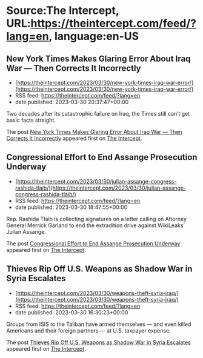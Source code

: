 # Source:The Intercept, URL:https://theintercept.com/feed/?lang=en, language:en-US

## New York Times Makes Glaring Error About Iraq War — Then Corrects It Incorrectly
 - [https://theintercept.com/2023/03/30/new-york-times-iraq-war-error/](https://theintercept.com/2023/03/30/new-york-times-iraq-war-error/)
 - RSS feed: https://theintercept.com/feed/?lang=en
 - date published: 2023-03-30 20:37:47+00:00

<p>Two decades after its catastrophic failure on Iraq, the Times still can’t get basic facts straight.</p>
<p>The post <a href="https://theintercept.com/2023/03/30/new-york-times-iraq-war-error/" rel="nofollow">New York Times Makes Glaring Error About Iraq War — Then Corrects It Incorrectly</a> appeared first on <a href="https://theintercept.com" rel="nofollow">The Intercept</a>.</p>

## Congressional Effort to End Assange Prosecution Underway
 - [https://theintercept.com/2023/03/30/julian-assange-congress-rashida-tlaib/](https://theintercept.com/2023/03/30/julian-assange-congress-rashida-tlaib/)
 - RSS feed: https://theintercept.com/feed/?lang=en
 - date published: 2023-03-30 18:47:55+00:00

<p>Rep. Rashida Tlaib is collecting signatures on a letter calling on Attorney General Merrick Garland to end the extradition drive against WikiLeaks’ Julian Assange.</p>
<p>The post <a href="https://theintercept.com/2023/03/30/julian-assange-congress-rashida-tlaib/" rel="nofollow">Congressional Effort to End Assange Prosecution Underway</a> appeared first on <a href="https://theintercept.com" rel="nofollow">The Intercept</a>.</p>

## Thieves Rip Off U.S. Weapons as Shadow War in Syria Escalates
 - [https://theintercept.com/2023/03/30/weapons-theft-syria-iraq/](https://theintercept.com/2023/03/30/weapons-theft-syria-iraq/)
 - RSS feed: https://theintercept.com/feed/?lang=en
 - date published: 2023-03-30 16:30:23+00:00

<p>Groups from ISIS to the Taliban have armed themselves — and even killed Americans and their foreign partners — at U.S. taxpayer expense.</p>
<p>The post <a href="https://theintercept.com/2023/03/30/weapons-theft-syria-iraq/" rel="nofollow">Thieves Rip Off U.S. Weapons as Shadow War in Syria Escalates</a> appeared first on <a href="https://theintercept.com" rel="nofollow">The Intercept</a>.</p>

